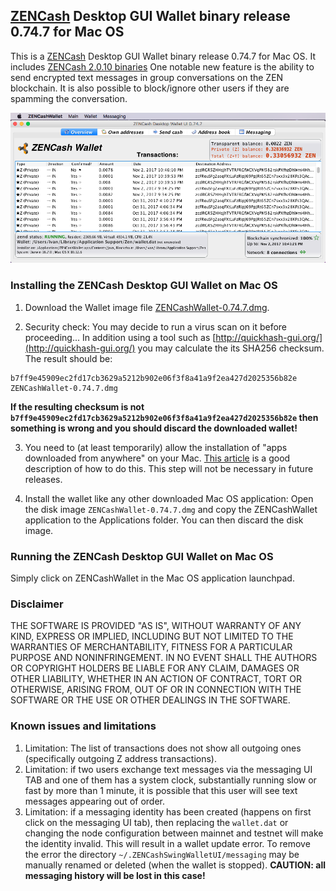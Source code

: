## [ZENCash](https://zensystem.io/) Desktop GUI Wallet binary release 0.74.7 for Mac OS

This is a [ZENCash](https://zensystem.io/) Desktop GUI Wallet binary release 0.74.7 for Mac OS. 
It includes [ZENCash 2.0.10 binaries](https://github.com/ZencashOfficial/zen/releases/tag/v2.0.10)
One notable new feature is the ability to send encrypted text messages in group conversations on the ZEN blockchain. It is also possible to block/ignore other users if they are spamming the conversation.

![Screenshot](ZENCashWalletMac_0.74.7.png "Main Window")

### Installing the ZENCash Desktop GUI Wallet on Mac OS

1. Download the Wallet image file 
[ZENCashWallet-0.74.7.dmg](https://github.com/ZencashOfficial/zencash-swing-wallet-ui/releases/download/0.74.7/ZENCashWallet-0.74.7.dmg). 

2. Security check: You may decide to run a virus scan on it before proceeding... In addition using a tool 
such as [http://quickhash-gui.org/](http://quickhash-gui.org/) you may calculate the its SHA256 checksum. The 
result should be:
```
b7ff9e45909ec2fd17cb3629a5212b902e06f3f8a41a9f2ea427d2025356b82e  ZENCashWallet-0.74.7.dmg
```
**If the resulting checksum is not `b7ff9e45909ec2fd17cb3629a5212b902e06f3f8a41a9f2ea427d2025356b82e` then**
**something is wrong and you should discard the downloaded wallet!**

3. You need to (at least temporarily) allow the installation of "apps downloaded from anywhere" on your Mac. 
[This article](http://osxdaily.com/2016/09/27/allow-apps-from-anywhere-macos-gatekeeper/) is a good description
of how to do this. This step will not be necessary in future releases. 

4. Install the wallet like any other downloaded Mac OS application: Open the disk image `ZENCashWallet-0.74.7.dmg`
and copy the ZENCashWallet application to the Applications folder. You can then discard the disk image.
   
### Running the ZENCash Desktop GUI Wallet on Mac OS

Simply click on ZENCashWallet in the Mac OS application launchpad.

### Disclaimer

THE SOFTWARE IS PROVIDED "AS IS", WITHOUT WARRANTY OF ANY KIND, EXPRESS OR
IMPLIED, INCLUDING BUT NOT LIMITED TO THE WARRANTIES OF MERCHANTABILITY,
FITNESS FOR A PARTICULAR PURPOSE AND NONINFRINGEMENT. IN NO EVENT SHALL THE
AUTHORS OR COPYRIGHT HOLDERS BE LIABLE FOR ANY CLAIM, DAMAGES OR OTHER
LIABILITY, WHETHER IN AN ACTION OF CONTRACT, TORT OR OTHERWISE, ARISING FROM,
OUT OF OR IN CONNECTION WITH THE SOFTWARE OR THE USE OR OTHER DEALINGS IN THE
SOFTWARE.

### Known issues and limitations
1. Limitation: The list of transactions does not show all outgoing ones (specifically outgoing Z address 
transactions).  
1. Limitation: if two users exchange text messages via the messaging UI TAB and one of them has a system clock, substantially running slow or fast by more than 1 minute, it is possible that this user will see text messages appearing out of order. 
1. Limitation: if a messaging identity has been created (happens on first click on the messaging UI tab), then replacing the `wallet.dat` or changing the node configuration between mainnet and testnet will make the identity invalid. This will result in a wallet update error. To remove the error the directory `~/.ZENCashSwingWalletUI/messaging` may be manually renamed or deleted (when the wallet is stopped). **CAUTION: all messaging history will be lost in this case!**
